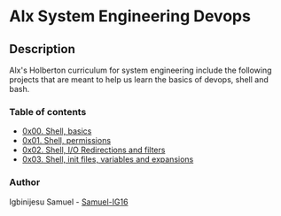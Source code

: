 # Alx System Engineering Devops
## Description
Alx's Holberton curriculum for system engineering include the following projects that are meant to help us learn the basics of devops, shell and bash.
### Table of contents
* [0x00. Shell, basics](https://github.com/Samuel-IG16/alx-higher_level_programming/tree/master/0x00-python-hello_world)
* [0x01. Shell, permissions](https://github.com/Samuel-IG16/alx-higher_level_programming/tree/master/0x01-python-if_else_loops_functions)
* [0x02. Shell, I/O Redirections and filters](https://github.com/Samuel-IG16/alx-higher_level_programming/tree/master/0x02-python-import_modules)
* [0x03. Shell, init files, variables and expansions](https://github.com/Samuel-IG16/alx-higher_level_programming/tree/master/0x03-python-data_structures)
### Author
Igbinijesu Samuel - [Samuel-IG16](https://github.com/Samuel-IG16)
